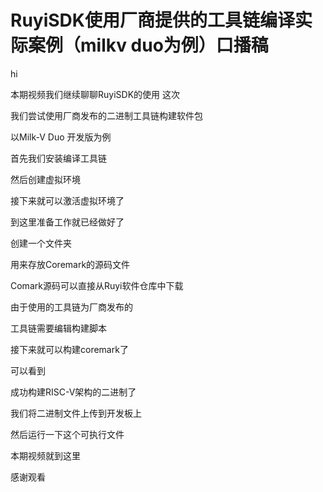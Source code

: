 # RuyiSDK使用厂商提供的工具链编译实际案例（milkv duo为例）口播稿

hi

本期视频我们继续聊聊RuyiSDK的使用
这次

我们尝试使用厂商发布的二进制工具链构建软件包

以Milk-V Duo 开发版为例

首先我们安装编译工具链

然后创建虚拟环境

接下来就可以激活虚拟环境了

到这里准备工作就已经做好了

创建一个文件夹

用来存放Coremark的源码文件

Comark源码可以直接从Ruyi软件仓库中下载

由于使用的工具链为厂商发布的

工具链需要编辑构建脚本

接下来就可以构建coremark了

可以看到

成功构建RISC-V架构的二进制了

我们将二进制文件上传到开发板上

然后运行一下这个可执行文件

本期视频就到这里

感谢观看